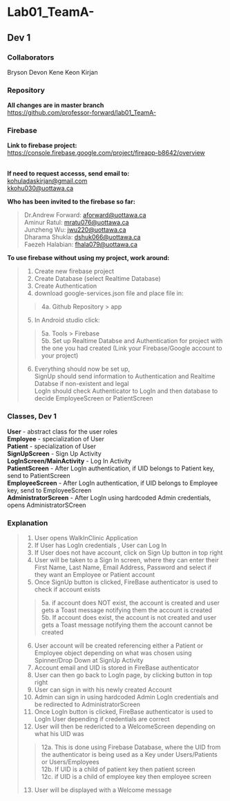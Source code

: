# Lab01_TeamA-<br>

## Dev 1

### Collaborators

Bryson Devon Kene Keon Kirjan<br>

### Repository


**All changes are in master branch**<br>
https://github.com/professor-forward/lab01_TeamA-  <br>

### Firebase


**Link to firebase project:** https://console.firebase.google.com/project/fireapp-b8642/overview<br><br>

**If need to request accesss, send email to:** <br>
kohuladaskirjan@gmail.com<br>
kkohu030@uottawa.ca<br>

**Who has been invited to the firebase so far:**
>Dr.Andrew Forward: aforward@uottawa.ca <br>
>Aminur Ratul: mratu076@uottawa.ca <br>
>Junzheng Wu: jwu220@uottawa.ca <br>
>Dharama Shukla: dshuk066@uottawa.ca <br>
>Faezeh Halabian: fhala079@uottawa.ca <br>

**To use firebase without using my project, work around:**<br>
>1. Create new firebase project
>2. Create Database (select Realtime Database)
>3. Create Authentication
>4. download google-services.json file and place file in:
>>4a. Github Repository > app 
>5. In Android studio click:
>>5a. Tools > Firebase <br>
>>5b. Set up Realtime Databse and Authentication for project with the one you had created (Link your Firebase/Google account to your project)
>6. Everything should now be set up,<br> SignUp should send information to Authentication and Realtime Databse if non-existent and legal<br> LogIn should check Authenticator to LogIn and then database to decide EmployeeScreen or PatientScreen



### Classes, Dev 1


**User** - abstract class for the user roles<br>
**Employee** - specialization of User<br>
**Patient** - specialization of User<br>
**SignUpScreen** - Sign Up Activity <br>
**LogInScreen/MainActivity** - Log In Activity<br>
**PatientScreen** - After LogIn authentication, if UID belongs to Patient key, send to PatientScreen<br>
**EmployeeScreen** - After LogIn authentication, if UID 
belongs to Employee key, send to EmployeeScreen<br>
**AdministratorScreen** - After LogIn using hardcoded Admin
credentials, opens AdministratorSCreen<br>


### Explanation


>1. User opens WalkInClinic Application
>2. If User has LogIn credentials , User can Log In
>3. If User does not have account, click on Sign Up button in top right
>4. User will be taken to a Sign In screen, where they can enter their First Name, Last Name, Email Address, Password and select if they want an Employee or Patient account
>5. Once SignUp button is clicked, FireBase authenticator is used to check if account exists
>>5a. if account does NOT exist, the account is created and user gets a Toast message notifying them the account is created<br>
>>5b. If account does exist, the account is not created and user gets a Toast message notifying them the account cannot be created
>6. User account will be created referencing either a Patient or Employee object depending on what was chosen using Spinner/Drop Down at SignUp Activity
>7. Account email and UID is stored in FireBase authenticator
>8. User can then go back to LogIn page, by clicking button in top right
>9. User can sign in with his newly created Account
>10. Admin can sign in using hardcoded Admin LogIn credentials and be redirected to AdministratorScreen
>11. Once LogIn button is clicked, FireBase authenticator is used to LogIn User depending if credentials are correct
>12. User will then be redericted to a WelcomeScreen depending on what his UID was
>>12a. This is done using Firebase Database, where the UID from the authenticator is being used as a Key under Users/Patients or Users/Employees<br>
>>12b. If UID is a child of patient key then patient screen<br>
>>12c. if UID is a child of employee key then employee screen
>13. User will be displayed with a Welcome message





